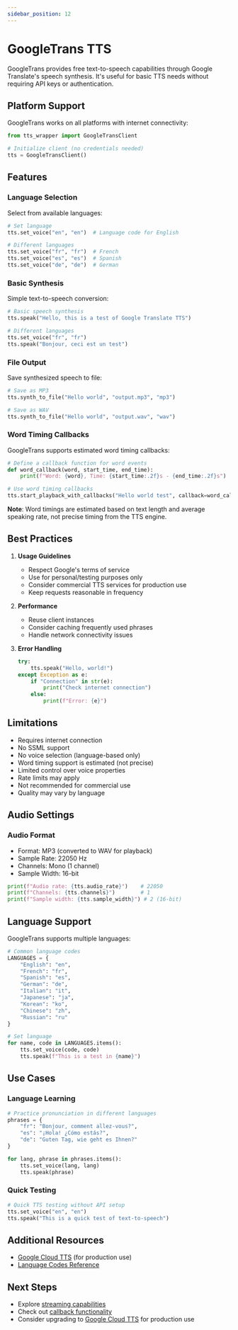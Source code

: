 ```yaml
---
sidebar_position: 12
---
```


# GoogleTrans TTS

GoogleTrans provides free text-to-speech capabilities through Google Translate's speech synthesis. It's useful for basic TTS needs without requiring API keys or authentication.

## Platform Support

GoogleTrans works on all platforms with internet connectivity:

```python
from tts_wrapper import GoogleTransClient

# Initialize client (no credentials needed)
tts = GoogleTransClient()
```

## Features

### Language Selection
Select from available languages:

```python
# Set language
tts.set_voice("en", "en")  # Language code for English

# Different languages
tts.set_voice("fr", "fr")  # French
tts.set_voice("es", "es")  # Spanish
tts.set_voice("de", "de")  # German
```

### Basic Synthesis
Simple text-to-speech conversion:

```python
# Basic speech synthesis
tts.speak("Hello, this is a test of Google Translate TTS")

# Different languages
tts.set_voice("fr", "fr")
tts.speak("Bonjour, ceci est un test")
```

### File Output
Save synthesized speech to file:

```python
# Save as MP3
tts.synth_to_file("Hello world", "output.mp3", "mp3")

# Save as WAV
tts.synth_to_file("Hello world", "output.wav", "wav")
```

### Word Timing Callbacks
GoogleTrans supports estimated word timing callbacks:

```python
# Define a callback function for word events
def word_callback(word, start_time, end_time):
    print(f"Word: {word}, Time: {start_time:.2f}s - {end_time:.2f}s")

# Use word timing callbacks
tts.start_playback_with_callbacks("Hello world test", callback=word_callback)
```

**Note**: Word timings are estimated based on text length and average speaking rate, not precise timing from the TTS engine.

## Best Practices

1. **Usage Guidelines**
   - Respect Google's terms of service
   - Use for personal/testing purposes only
   - Consider commercial TTS services for production use
   - Keep requests reasonable in frequency

2. **Performance**
   - Reuse client instances
   - Consider caching frequently used phrases
   - Handle network connectivity issues

3. **Error Handling**
   ```python
   try:
       tts.speak("Hello, world!")
   except Exception as e:
       if "Connection" in str(e):
           print("Check internet connection")
       else:
           print(f"Error: {e}")
   ```

## Limitations

- Requires internet connection
- No SSML support
- No voice selection (language-based only)
- Word timing support is estimated (not precise)
- Limited control over voice properties
- Rate limits may apply
- Not recommended for commercial use
- Quality may vary by language

## Audio Settings

### Audio Format
- Format: MP3 (converted to WAV for playback)
- Sample Rate: 22050 Hz
- Channels: Mono (1 channel)
- Sample Width: 16-bit

```python
print(f"Audio rate: {tts.audio_rate}")    # 22050
print(f"Channels: {tts.channels}")        # 1
print(f"Sample width: {tts.sample_width}") # 2 (16-bit)
```

## Language Support

GoogleTrans supports multiple languages:

```python
# Common language codes
LANGUAGES = {
    "English": "en",
    "French": "fr",
    "Spanish": "es",
    "German": "de",
    "Italian": "it",
    "Japanese": "ja",
    "Korean": "ko",
    "Chinese": "zh",
    "Russian": "ru"
}

# Set language
for name, code in LANGUAGES.items():
    tts.set_voice(code, code)
    tts.speak(f"This is a test in {name}")
```

## Use Cases

### Language Learning
```python
# Practice pronunciation in different languages
phrases = {
    "fr": "Bonjour, comment allez-vous?",
    "es": "¡Hola! ¿Cómo estás?",
    "de": "Guten Tag, wie geht es Ihnen?"
}

for lang, phrase in phrases.items():
    tts.set_voice(lang, lang)
    tts.speak(phrase)
```

### Quick Testing
```python
# Quick TTS testing without API setup
tts.set_voice("en", "en")
tts.speak("This is a quick test of text-to-speech")
```

## Additional Resources

- [Google Cloud TTS](google-cloud) (for production use)
- [Language Codes Reference](https://cloud.google.com/translate/docs/languages)

## Next Steps

- Explore [streaming capabilities](../guides/streaming)
- Check out [callback functionality](../guides/callbacks)
- Consider upgrading to [Google Cloud TTS](google-cloud) for production use 